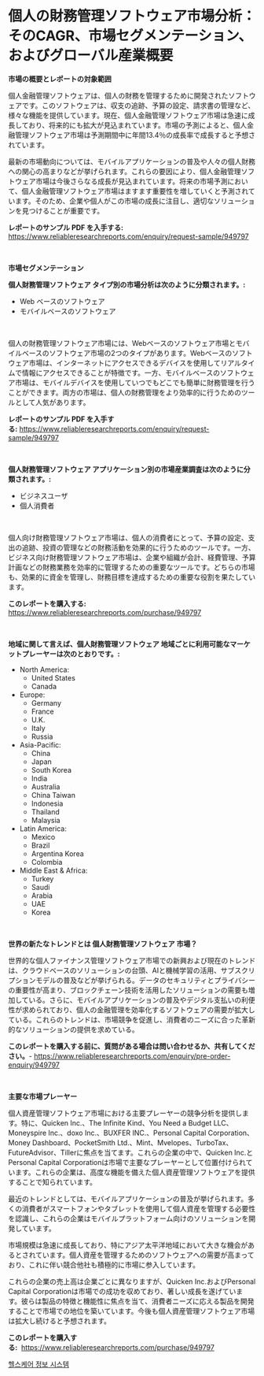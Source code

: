 <p><h1>個人の財務管理ソフトウェア市場分析：そのCAGR、市場セグメンテーション、およびグローバル産業概要</h1></p><p><strong>市場の概要とレポートの対象範囲</strong></p>
<p><p>個人金融管理ソフトウェアは、個人の財務を管理するために開発されたソフトウェアです。このソフトウェアは、収支の追跡、予算の設定、請求書の管理など、様々な機能を提供しています。現在、個人金融管理ソフトウェア市場は急速に成長しており、将来的にも拡大が見込まれています。市場の予測によると、個人金融管理ソフトウェア市場は予測期間中に年間13.4％の成長率で成長すると予想されています。</p><p>最新の市場動向については、モバイルアプリケーションの普及や人々の個人財務への関心の高まりなどが挙げられます。これらの要因により、個人金融管理ソフトウェア市場は今後さらなる成長が見込まれています。将来の市場予測において、個人金融管理ソフトウェア市場はますます重要性を増していくと予測されています。そのため、企業や個人がこの市場の成長に注目し、適切なソリューションを見つけることが重要です。</p></p>
<p><strong>レポートのサンプル PDF を入手する:</strong> <a href="https://www.reliableresearchreports.com/enquiry/request-sample/949797">https://www.reliableresearchreports.com/enquiry/request-sample/949797</a></p>
<p>&nbsp;</p>
<p><strong>市場セグメンテーション</strong></p>
<p><strong>個人財務管理ソフトウェア タイプ別の市場分析は次のように分類されます。:</strong></p>
<p><ul><li>Web ベースのソフトウェア</li><li>モバイルベースのソフトウェア</li></ul></p>
<p>&nbsp;</p>
<p><p>個人の財務管理ソフトウェア市場には、Webベースのソフトウェア市場とモバイルベースのソフトウェア市場の2つのタイプがあります。Webベースのソフトウェア市場は、インターネットにアクセスできるデバイスを使用してリアルタイムで情報にアクセスできることが特徴です。一方、モバイルベースのソフトウェア市場は、モバイルデバイスを使用していつでもどこでも簡単に財務管理を行うことができます。両方の市場は、個人の財務管理をより効率的に行うためのツールとして人気があります。</p></p>
<p><strong>レポートのサンプル PDF を入手する:</strong>&nbsp;<a href="https://www.reliableresearchreports.com/enquiry/request-sample/949797">https://www.reliableresearchreports.com/enquiry/request-sample/949797</a></p>
<p>&nbsp;</p>
<p><strong> 個人財務管理ソフトウェア アプリケーション別の市場産業調査は次のように分類されます。:</strong></p>
<p><ul><li>ビジネスユーザ</li><li>個人消費者</li></ul></p>
<p>&nbsp;</p>
<p><p>個人向け財務管理ソフトウェア市場は、個人の消費者にとって、予算の設定、支出の追跡、投資の管理などの財務活動を効果的に行うためのツールです。一方、ビジネス向け財務管理ソフトウェア市場は、企業や組織が会計、経費管理、予算計画などの財務業務を効率的に管理するための重要なツールです。どちらの市場も、効果的に資金を管理し、財務目標を達成するための重要な役割を果たしています。</p></p>
<p><strong>このレポートを購入する:</strong>&nbsp; <a href="https://www.reliableresearchreports.com/purchase/949797">https://www.reliableresearchreports.com/purchase/949797</a></p>
<p>&nbsp;</p>
<p><strong>地域に関して言えば、個人財務管理ソフトウェア 地域ごとに利用可能なマーケットプレーヤーは次のとおりです。:</strong></p>
<p><ul>
    <li>
        North America:
        <ul>
            <li>United States</li>
            <li>Canada</li>
        </ul>
    </li>
    <li>
        Europe:
        <ul>
            <li>Germany</li>
            <li>France</li>
            <li>U.K.</li>
            <li>Italy</li>
            <li>Russia</li>
        </ul>
    </li>
    <li>
        Asia-Pacific:
        <ul>
            <li>China</li>
            <li>Japan</li>
            <li>South Korea</li>
            <li>India</li>
            <li>Australia</li>
            <li>China Taiwan</li>
            <li>Indonesia</li>
            <li>Thailand</li>
            <li>Malaysia</li>
        </ul>
    </li>
    <li>
        Latin America:
        <ul>
            <li>Mexico</li>
            <li>Brazil</li>
            <li>Argentina Korea</li>
            <li>Colombia</li>
        </ul>
    </li>
    <li>
        Middle East & Africa:
        <ul>
            <li>Turkey</li>
            <li>Saudi</li>
            <li>Arabia</li>
            <li>UAE</li>
            <li>Korea</li>
        </ul>
    </li>
    </ul></p>
<p>&nbsp;</p>
<p><strong>世界の新たなトレンドとは 個人財務管理ソフトウェア 市場？</strong></p>
<p><p>世界的な個人ファイナンス管理ソフトウェア市場での新興および現在のトレンドは、クラウドベースのソリューションの台頭、AIと機械学習の活用、サブスクリプションモデルの普及などが挙げられる。データのセキュリティとプライバシーの重要性が高まり、ブロックチェーン技術を活用したソリューションの需要も増加している。さらに、モバイルアプリケーションの普及やデジタル支払いの利便性が求められており、個人の金融管理を効率化するソフトウェアの需要が拡大している。これらのトレンドは、市場競争を促進し、消費者のニーズに合った革新的なソリューションの提供を求めている。</p></p>
<p><strong>このレポートを購入する前に、質問がある場合は問い合わせるか、共有してください。</strong>- <a href="https://www.reliableresearchreports.com/enquiry/pre-order-enquiry/949797">https://www.reliableresearchreports.com/enquiry/pre-order-enquiry/949797</a></p>
<p>&nbsp;</p>
<p><strong>主要な市場プレーヤー</strong></p>
<p><p>個人資産管理ソフトウェア市場における主要プレーヤーの競争分析を提供します。特に、Quicken Inc.、The Infinite Kind、You Need a Budget LLC、Moneyspire Inc.、doxo Inc.、BUXFER INC.、Personal Capital Corporation、Money Dashboard、PocketSmith Ltd.、Mint、Mvelopes、TurboTax、FutureAdvisor、Tillerに焦点を当てます。これらの企業の中で、Quicken Inc.とPersonal Capital Corporationは市場で主要なプレーヤーとして位置付けられています。これらの企業は、高度な機能を備えた個人資産管理ソフトウェアを提供することで知られています。</p><p>最近のトレンドとしては、モバイルアプリケーションの普及が挙げられます。多くの消費者がスマートフォンやタブレットを使用して個人資産を管理する必要性を認識し、これらの企業はモバイルプラットフォーム向けのソリューションを開発しています。</p><p>市場規模は急速に成長しており、特にアジア太平洋地域において大きな機会があるとされています。個人資産を管理するためのソフトウェアへの需要が高まっており、これに伴い競合他社も積極的に市場に参入しています。</p><p>これらの企業の売上高は企業ごとに異なりますが、Quicken Inc.およびPersonal Capital Corporationは市場での成功を収めており、著しい成長を遂げています。彼らは製品の特徴と機能性に焦点を当て、消費者ニーズに応える製品を開発することで市場での地位を築いています。今後も個人資産管理ソフトウェア市場は拡大し続けると予想されます。</p></p>
<p><strong>このレポートを購入する:</strong>&nbsp;&nbsp;<a href="https://www.reliableresearchreports.com/purchase/949797">https://www.reliableresearchreports.com/purchase/949797</a></p>
<p><p><a href="https://github.com/royErdmtyan906778/Market-Research-Report-List-1/blob/main/32507218530.md">헬스케어 정보 시스템</a></p></p>